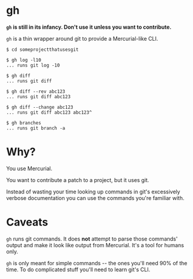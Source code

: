 gh
====

**`gh` is still in its infancy. Don't use it unless you want to contribute.**

`gh` is a thin wrapper around git to provide a Mercurial-like CLI.

    $ cd someprojectthatusesgit

    $ gh log -l10
    ... runs git log -10

    $ gh diff
    ... runs git diff

    $ gh diff --rev abc123
    ... runs git diff abc123

    $ gh diff --change abc123
    ... runs git diff abc123 abc123^

    $ gh branches
    ... runs git branch -a

Why?
====

You use Mercurial.

You want to contribute a patch to a project, but it uses git.

Instead of wasting your time looking up commands in git's excessively verbose
documentation you can use the commands you're familiar with.

Caveats
=======

`gh` runs git commands. It does **not** attempt to parse those commands' output
and make it look like output from Mercurial.  It's a tool for humans only.

`gh` is only meant for simple commands -- the ones you'll need 90% of the time.
To do complicated stuff you'll need to learn git's CLI.
